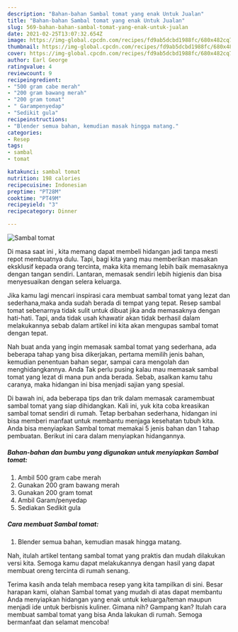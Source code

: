 ```yaml
---
description: "Bahan-bahan Sambal tomat yang enak Untuk Jualan"
title: "Bahan-bahan Sambal tomat yang enak Untuk Jualan"
slug: 569-bahan-bahan-sambal-tomat-yang-enak-untuk-jualan
date: 2021-02-25T13:07:32.654Z
image: https://img-global.cpcdn.com/recipes/fd9ab5dcbd1988fc/680x482cq70/sambal-tomat-foto-resep-utama.jpg
thumbnail: https://img-global.cpcdn.com/recipes/fd9ab5dcbd1988fc/680x482cq70/sambal-tomat-foto-resep-utama.jpg
cover: https://img-global.cpcdn.com/recipes/fd9ab5dcbd1988fc/680x482cq70/sambal-tomat-foto-resep-utama.jpg
author: Earl George
ratingvalue: 4
reviewcount: 9
recipeingredient:
- "500 gram cabe merah"
- "200 gram bawang merah"
- "200 gram tomat"
- " Garampenyedap"
- "Sedikit gula"
recipeinstructions:
- "Blender semua bahan, kemudian masak hingga matang."
categories:
- Resep
tags:
- sambal
- tomat

katakunci: sambal tomat 
nutrition: 198 calories
recipecuisine: Indonesian
preptime: "PT28M"
cooktime: "PT49M"
recipeyield: "3"
recipecategory: Dinner

---
```



![Sambal tomat](https://img-global.cpcdn.com/recipes/fd9ab5dcbd1988fc/680x482cq70/sambal-tomat-foto-resep-utama.jpg)

Di masa  saat ini , kita memang dapat membeli hidangan jadi tanpa mesti repot membuatnya dulu. Tapi, bagi kita yang mau memberikan masakan eksklusif kepada orang tercinta, maka kita memang lebih baik memasaknya dengan tangan sendiri. Lantaran, memasak sendiri lebih higienis dan bisa menyesuaikan dengan selera keluarga.

Jika kamu lagi mencari inspirasi cara membuat sambal tomat yang lezat dan sederhana,maka anda sudah berada di tempat yang tepat. Resep sambal tomat  sebenarnya tidak sulit untuk dibuat jika anda memasaknya dengan hati-hati. Tapi, anda tidak usah khawatir akan tidak berhasil dalam melakukannya 
sebab dalam artikel ini kita akan mengupas sambal tomat dengan tepat.  



Nah buat anda yang ingin memasak sambal tomat yang sederhana, ada beberapa tahap yang bisa dikerjakan, pertama memilih jenis bahan, kemudian penentuan bahan segar, sampai cara mengolah dan menghidangkannya. Anda Tak perlu pusing kalau mau memasak sambal tomat yang lezat di mana pun anda berada. Sebab, asalkan kamu  tahu caranya, maka hidangan ini bisa menjadi sajian yang spesial.

Di bawah ini, ada beberapa tips dan trik dalam memasak caramembuat sambal tomat yang siap dihidangkan. Kali ini, yuk kita coba kreasikan sambal tomat sendiri di rumah. Tetap berbahan sederhana, hidangan ini bisa memberi manfaat untuk membantu menjaga kesehatan tubuh kita. Anda bisa menyiapkan Sambal tomat memakai 5 jenis bahan dan 1 tahap pembuatan. Berikut ini cara dalam menyiapkan hidangannya.

<!--inarticleads1-->

##### Bahan-bahan dan bumbu yang digunakan untuk menyiapkan Sambal tomat:

1. Ambil 500 gram cabe merah
1. Gunakan 200 gram bawang merah
1. Gunakan 200 gram tomat
1. Ambil  Garam/penyedap
1. Sediakan Sedikit gula




<!--inarticleads2-->

##### Cara membuat Sambal tomat:

1. Blender semua bahan, kemudian masak hingga matang.




Nah, itulah artikel tentang  sambal tomat  yang praktis dan mudah dilakukan versi kita. Semoga kamu dapat melakukannya dengan hasil yang dapat membuat oreng tercinta di rumah senang. 

Terima kasih anda telah membaca resep yang kita tampilkan di sini. Besar harapan kami, olahan  Sambal tomat yang mudah di atas dapat membantu Anda menyiapkan hidangan yang enak untuk keluarga/teman maupun menjadi ide untuk berbisnis kuliner. Gimana nih? Gampang kan? Itulah cara membuat sambal tomat yang bisa Anda lakukan di rumah. Semoga bermanfaat dan selamat mencoba!

